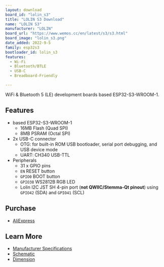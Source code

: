 ```yaml
---
layout: download
board_id: "lolin_s3"
title: "LOLIN S3 Download"
name: "LOLIN S3"
manufacturer: "LOLIN"
board_url: "https://www.wemos.cc/en/latest/s3/s3.html"
board_image: "lolin_s3.png"
date_added: 2022-9-5
family: esp32s3
bootloader_id: lolin_s3
features:
  - Wi-Fi
  - Bluetooth/BTLE
  - USB-C
  - Breadboard-Friendly

---
```


WiFi & Bluetooth 5 (LE) development boards based ESP32-S3-WROOM-1.

## Features

- based ESP32-S3-WROOM-1
  - 16MB Flash (Quad SPI)
  - 8MB PSRAM (Octal SPI)
- 2x USB-C connector
  - OTG: for built-in ROM USB bootloader, serial port debugging, and USB device mode
  - UART: CH340 USB-TTL
- Peripherals
  - 31 x GPIO pins
  - `EN` RESET button
  - `GPIO0` BOOT button
  - `GPIO38` WS2812B RGB LED 
  - Lolin I2C JST SH 4-pin port (**not QWIIC/Stemma-Qt pinout**) using `GPIO42` (SDA) and `GPIO41` (SCL)


## Purchase

* [AliExpress](https://www.aliexpress.com/item/3256804457160611.html)

## Learn More

* [Manufacturer Specifications](https://www.wemos.cc/en/latest/s3/s3.html)
* [Schematic](https://www.wemos.cc/en/latest/_static/files/sch_s3_v1.0.0.pdf)
* [Dimension](https://www.wemos.cc/en/latest/_static/files/dim_s3_v1.0.0.pdf)

